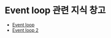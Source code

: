 # Event loop 관련 지식 창고

- [Event loop](https://utopian-galley-07b.notion.site/9ae8afa14f0645d6ac4ba6f7d7c7c276)
- [Event loop 2](https://utopian-galley-07b.notion.site/e9cf50ea215640659b365bb4a562c04e)
